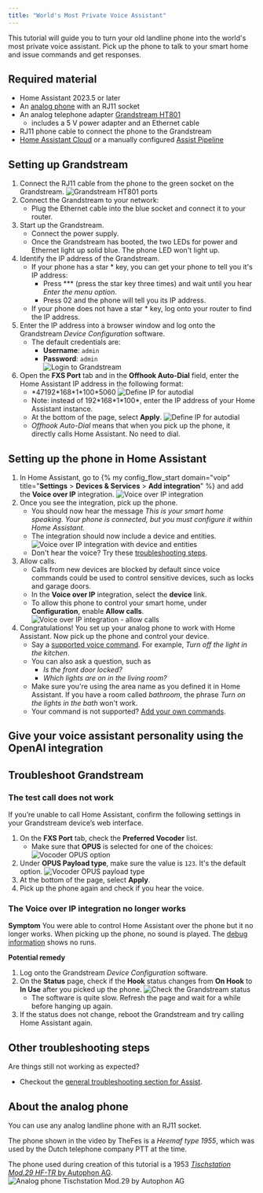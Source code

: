 ```yaml
---
title: "World's Most Private Voice Assistant"
---
```


This tutorial will guide you to turn your old landline phone into the
world's most private voice assistant. Pick up the phone to talk to
your smart home and issue commands and get responses.

<lite-youtube videoid="0YJzLIMrnGk" videotitle="Using an analog phone to control Home Assistant"></lite-youtube>

## Required material

* Home Assistant 2023.5 or later
* An [analog phone](#about-the-analog-phone) with an RJ11 socket
* An analog telephone adapter 
  [Grandstream HT801](https://amzn.to/40k7mRa)
  * includes a 5&nbsp;V power adapter and an Ethernet cable
* RJ11 phone cable to connect the phone to the Grandstream
* [Home Assistant Cloud](https://www.nabucasa.com) or a manually configured [Assist Pipeline](/integrations/assist_pipeline)

## Setting up Grandstream

1. Connect the RJ11 cable from the phone to the green socket on the Grandstream.
   ![Grandstream HT801 ports](/images/assist/grandstream-ht801-interfaces.png)
1. Connect the Grandstream to your network: 
   * Plug the Ethernet cable into the blue socket and connect it to your router.
1. Start up the Grandstream.
   * Connect the power supply.
   * Once the Grandstream has booted, the two LEDs for power and Ethernet light up solid blue. The phone LED won't light up.
1. Identify the IP address of the Grandstream.
   * If your phone has a star * key, you can get your phone to tell you it's IP address:
      *  Press *** (press the star key three times) and wait until you hear *Enter the menu option*.
      *  Press 02 and the phone will tell you its IP address.
   * If your phone does not have a star * key, log onto your router to find the IP address.
1. Enter the IP address into a browser window and log onto the Grandstream *Device Configuration* software.
   * The default credentials are:
     * **Username**: `admin`
     * **Password**: `admin`  
   ![Login to Grandstream](/images/assist/grandstream_login.png)
1. Open the **FXS Port** tab and in the **Offhook Auto-Dial** field, enter the Home Assistant IP address in the following format:
   * \*47192\*168\*1\*100\*5060
   ![Define IP for autodial](/images/assist/grandstream_autodial.png)
   * Note: instead of 192\*168\*1\*100\*, enter the IP address of your Home Assistant instance.
   * At the bottom of the page, select **Apply**. 
   ![Define IP for autodial](/images/assist/grandstream_apply.png)
   * *Offhook Auto-Dial* means that when you pick up the phone, it directly calls Home Assistant. No need to dial.

## Setting up the phone in Home Assistant

1. In Home Assistant, go to {% my config_flow_start domain="voip" title="**Settings** > **Devices & Services** > **Add integration**" %} and add the **Voice over IP** integration.
    ![Voice over IP integration](/images/assist/voip_install.png)
1. Once you see the integration, pick up the phone.
   * You should now hear the message *This is your smart home speaking. Your phone is connected, but you must configure it within Home Assistant.*
   * The integration should now include a device and entities.
    ![Voice over IP integration with device and entities](/images/assist/voip_device_available.png)
   * Don't hear the voice? Try these [troubleshooting steps](/projects/worlds-most-private-voice-assistant/#troubleshoot-grandstream).
1. Allow calls.
   * Calls from new devices are blocked by default since voice commands could be used to control sensitive devices, such as locks and garage doors.
   * In the **Voice over IP** integration, select the **device** link.
   * To allow this phone to control your smart home, under **Configuration**, enable **Allow calls**.   
   ![Voice over IP integration - allow calls](/images/assist/voip_configuration.png) 
1. Congratulations! You set up your analog phone to work with Home Assistant. Now pick up the phone and control your device. 
   * Say a [supported voice command](/docs/assist/builtin_sentences/). For example, *Turn off the light in the kitchen*.
   * You can also ask a question, such as
     *  *Is the front door locked?*
     *  *Which lights are on in the living room?*
   * Make sure you're using the area name as you defined it in Home Assistant. If you have a room called *bathroom*, the phrase *Turn on the lights in the bath* won't work.
   * Your command is not supported? [Add your own commands](/integrations/conversation/).

## Give your voice assistant personality using the OpenAI integration

<lite-youtube videoid="eLx8_NAqptk" videotitle="Give your voice assistant personality using the OpenAI integration"></lite-youtube>

## Troubleshoot Grandstream

### The test call does not work

If you’re unable to call Home Assistant, confirm the following settings in your Grandstream device’s web interface.

1. On the **FXS Port** tab, check the **Preferred Vocoder** list. 
   * Make sure that **OPUS** is selected for one of the choices:
   ![Vocoder OPUS option](/images/assist/grandstream_vocoder.png) 
1. Under **OPUS Payload type**, make sure the value is `123`. It's the default option.
   ![Vocoder OPUS payload type](/images/assist/grandstream_opus_payload.png)
1. At the bottom of the page, select **Apply**.
1. Pick up the phone again and check if you hear the voice.

### The Voice over IP integration no longer works

**Symptom**
You were able to control Home Assistant over the phone but it no longer works. When picking up the phone, no sound is played. 
The [debug information](/docs/assist/troubleshooting#view-debug-information) shows no runs.

**Potential remedy**
1. Log onto the Grandstream *Device Configuration* software.
1. On the **Status** page, check if the **Hook** status changes from **On Hook** to **In Use** after you picked up the phone.
   ![Check the Grandstream status](/images/assist/grandstream-troubleshoot-10.png) 
   * The software is quite slow. Refresh the page and wait for a while before hanging up again.
1. If the status does not change, reboot the Grandstream and try calling Home Assistant again. 

## Other troubleshooting steps

Are things still not working as expected? 

* Checkout the [general troubleshooting section for Assist](/docs/assist/troubleshooting).

## About the analog phone

You can use any analog landline phone with an RJ11 socket.

The phone shown in the video by TheFes is a *Heemaf type 1955*, which was used by the Dutch telephone company PTT at the time.

The phone used during creation of this tutorial is a 1953 [*Tischstation Mod.29 HF-TR* by Autophon AG](https://www.radiomuseum.org/r/autophon_tischstation_mod29_hf_tr.html).
![Analog phone Tischstation Mod.29 by Autophon AG](/images/assist/autophon-mod-29.jpg)
